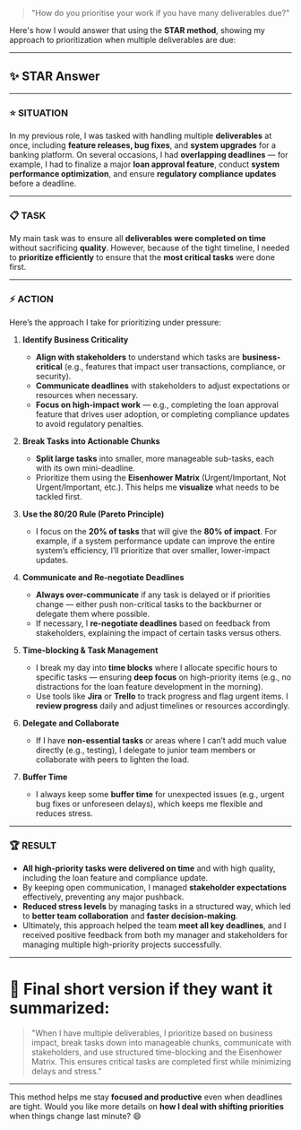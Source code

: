 > "How do you prioritise your work if you have many deliverables due?"

Here's how I would answer that using the **STAR method**, showing my approach to prioritization when multiple deliverables are due:

---

## ✨ STAR Answer

---

### ⭐ **SITUATION**
In my previous role, I was tasked with handling multiple **deliverables** at once, including **feature releases, bug fixes**, and **system upgrades** for a banking platform. On several occasions, I had **overlapping deadlines** — for example, I had to finalize a major **loan approval feature**, conduct **system performance optimization**, and ensure **regulatory compliance updates** before a deadline.

---

### 📋 **TASK**
My main task was to ensure all **deliverables were completed on time** without sacrificing **quality**. However, because of the tight timeline, I needed to **prioritize efficiently** to ensure that the **most critical tasks** were done first.

---

### ⚡ **ACTION**

Here’s the approach I take for prioritizing under pressure:

1. **Identify Business Criticality**
    - **Align with stakeholders** to understand which tasks are **business-critical** (e.g., features that impact user transactions, compliance, or security).
    - **Communicate deadlines** with stakeholders to adjust expectations or resources when necessary.
    - **Focus on high-impact work** — e.g., completing the loan approval feature that drives user adoption, or completing compliance updates to avoid regulatory penalties.

2. **Break Tasks into Actionable Chunks**
    - **Split large tasks** into smaller, more manageable sub-tasks, each with its own mini-deadline.
    - Prioritize them using the **Eisenhower Matrix** (Urgent/Important, Not Urgent/Important, etc.). This helps me **visualize** what needs to be tackled first.

3. **Use the 80/20 Rule (Pareto Principle)**
    - I focus on the **20% of tasks** that will give the **80% of impact**. For example, if a system performance update can improve the entire system’s efficiency, I’ll prioritize that over smaller, lower-impact updates.

4. **Communicate and Re-negotiate Deadlines**
    - **Always over-communicate** if any task is delayed or if priorities change — either push non-critical tasks to the backburner or delegate them where possible.
    - If necessary, I **re-negotiate deadlines** based on feedback from stakeholders, explaining the impact of certain tasks versus others.

5. **Time-blocking & Task Management**
    - I break my day into **time blocks** where I allocate specific hours to specific tasks — ensuring **deep focus** on high-priority items (e.g., no distractions for the loan feature development in the morning).
    - Use tools like **Jira** or **Trello** to track progress and flag urgent items. I **review progress** daily and adjust timelines or resources accordingly.

6. **Delegate and Collaborate**
    - If I have **non-essential tasks** or areas where I can’t add much value directly (e.g., testing), I delegate to junior team members or collaborate with peers to lighten the load.

7. **Buffer Time**
    - I always keep some **buffer time** for unexpected issues (e.g., urgent bug fixes or unforeseen delays), which keeps me flexible and reduces stress.

---

### 🏆 **RESULT**

- **All high-priority tasks were delivered on time** and with high quality, including the loan feature and compliance update.
- By keeping open communication, I managed **stakeholder expectations** effectively, preventing any major pushback.
- **Reduced stress levels** by managing tasks in a structured way, which led to **better team collaboration** and **faster decision-making**.
- Ultimately, this approach helped the team **meet all key deadlines**, and I received positive feedback from both my manager and stakeholders for managing multiple high-priority projects successfully.

---

# 🎯 Final short version if they want it summarized:

> "When I have multiple deliverables, I prioritize based on business impact, break tasks down into manageable chunks, communicate with stakeholders, and use structured time-blocking and the Eisenhower Matrix. This ensures critical tasks are completed first while minimizing delays and stress."

---

This method helps me stay **focused and productive** even when deadlines are tight. Would you like more details on **how I deal with shifting priorities** when things change last minute? 😄
